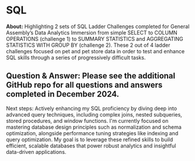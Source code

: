 # SQL

**About:** Highlighting 2 sets of SQL Ladder Challenges completed for General Assembly’s Data Analytics Immersion from simple SELECT to COLUMN OPERATIONS (challenge 1) to SUMMARY STATISTICS and AGGREGATING STATISTICS WITH GROUP BY (challenge 2). These 2 out of 4 ladder challenges focused on pet and pet store data in order to test and enhance SQL skills through a series of progressively difficult tasks. 

## **Question & Answer:** Please see the additional GitHub repo for all questions and answers completed in December 2024. 

Next steps: Actively enhancing my SQL proficiency by diving deep into advanced query techniques, including complex joins, nested subqueries, stored procedures, and window functions. I'm currently focused on mastering database design principles such as normalization and schema optimization, alongside performance tuning strategies like indexing and query optimization. My goal is to leverage these refined skills to build efficient, scalable databases that power robust analytics and insightful data-driven applications.
